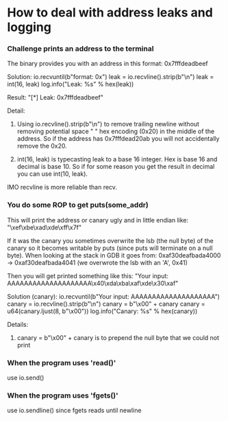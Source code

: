 # How to deal with address leaks and logging
### Challenge prints an address to the terminal
The binary provides you with an address in this format: 0x7fffdeadbeef



Solution:
io.recvuntil(b"format: 0x")
leak = io.recvline().strip(b"\n") 
leak = int(16, leak) 
log.info("Leak: %s" % hex(leak))

Result: "[*] Leak: 0x7fffdeadbeef"

Detail: 
1. Using io.recvline().strip(b"\n") to remove trailing newline without removing potential space " " hex encoding (0x20) in the middle of the address. So if the address has 0x7fffdead20ab you will not accidentally remove the 0x20.

2. int(16, leak) is typecasting leak to a base 16 integer. Hex is base 16 and decimal is base 10. So if for some reason you get the result in decimal you can use int(10, leak).

IMO recvline is more reliable than recv.

### You do some ROP to get puts(some_addr)
This will print the address or canary ugly and in little endian like:
"\xef\xbe\xad\xde\xff\x7f"

If it was the canary you sometimes overwrite the lsb (the null byte) of the canary so it becomes writable by puts (since puts will terminate on a null byte).
When looking at the stack in GDB it goes from:
0xaf30deafbada4000 -> 0xaf30deafbada4041 (we overwrote the lsb with an 'A', 0x41)

Then you will get printed something like this:
"Your input: AAAAAAAAAAAAAAAAAAAA\x40\xda\xba\xaf\xde\x30\xaf"


Solution (canary):
io.recvuntil(b"Your input: AAAAAAAAAAAAAAAAAAAA")
canary = io.recvline().strip(b"\n")
canary = b"\x00" + canary
canary = u64(canary.ljust(8, b"\x00"))
log.info("Canary: %s" % hex(canary))

Details:
1. canary = b"\x00" + canary is to prepend the null byte that we could not print


### When the program uses 'read()'
use io.send()

### When the program uses 'fgets()'
use io.sendline() since fgets reads until newline